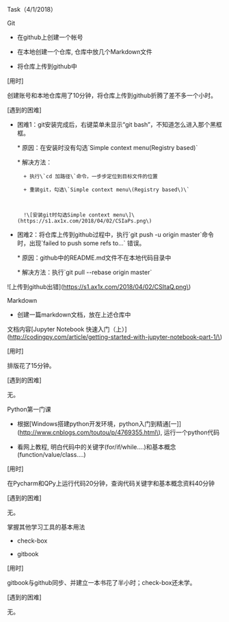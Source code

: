 Task（4/1/2018）



Git



- 在github上创建一个帐号

- 在本地创建一个仓库, 仓库中放几个Markdown文件

- 将仓库上传到github中



\[用时\]



创建账号和本地仓库用了10分钟，将仓库上传到github折腾了差不多一个小时。



\[遇到的困难\]



+ 困难1：git安装完成后，右键菜单未显示“git bash”，不知道怎么进入那个黑框框。



	\* 原因：在安装时没有勾选\`Simple context menu\(Registry based\)\`



	\* 解决方法：

		+ 执行\`cd 加路径\`命令，一步步定位到目标文件的位置

		+ 重装git，勾选\`Simple context menu\(Registry based\)\`

		

		!\[安装git时勾选Simple context menu\]\(https://s1.ax1x.com/2018/04/02/CSIaPs.png\)

		



+ 困难2：将仓库上传到github过程中，执行\`git push -u origin master\`命令时，出现\`failed to push some refs to...\`	错误。

	\* 原因：github中的README.md文件不在本地代码目录中



	\* 解决方法：执行\`git pull --rebase origin master\`

!\[上传到github出错\]\(https://s1.ax1x.com/2018/04/02/CSItaQ.png\)



Markdown



- 创建一篇markdown文档，放在上述仓库中

 

 文档内容\[Jupyter Notebook 快速入门（上）\]\(http://codingpy.com/article/getting-started-with-jupyter-notebook-part-1/\)



\[用时\]



排版花了15分钟。



\[遇到的困难\]



无。



Python第一门课



- 根据\[Windows搭建python开发环境，python入门到精通\[一\]\]\(http://www.cnblogs.com/toutou/p/4769355.html\), 运行一个python代码

- 看网上教程, 明白代码中的关键字\(for/if/while....\)和基本概念\(function/value/class....\)



\[用时\]



在Pycharm和QPy上运行代码20分钟，查询代码关键字和基本概念资料40分钟



\[遇到的困难\]



无。



掌握其他学习工具的基本用法



- check-box

- gitbook



\[用时\]



gitbook与github同步、并建立一本书花了半小时；check-box还未学。



\[遇到的困难\]



无。

